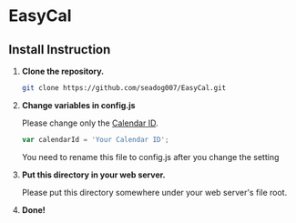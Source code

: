 EasyCal
=======

Install Instruction
-------------------

1. **Clone the repository.**

    ```bash
    git clone https://github.com/seadog007/EasyCal.git
    ```
2. **Change variables in config.js**

    Please change only the [Calendar ID][1].
    ```javascript
    var calendarId = 'Your Calendar ID';
    ```
    You need to rename this file to config.js after you change the setting
2. **Put this directory in your web server.**

    Please put this directory somewhere under your web server's file root.
3. **Done!**

[1]: http://googleappstroubleshootinghelp.blogspot.tw/2012/09/how-to-find-calendar-id-of-google.html "Where is the Calendar ID? Check out this page." 
